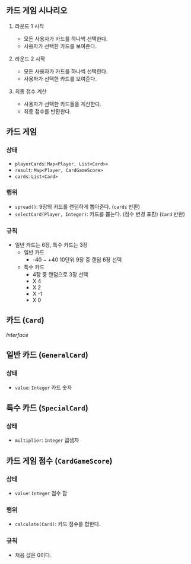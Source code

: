## 카드 게임 시나리오

1. 라운드 1 시작
    - 모든 사용자가 카드를 하나씩 선택한다.
    - 사용자가 선택한 카드를 보여준다.

2. 라운드 2 시작
    - 모든 사용자가 카드를 하나씩 선택한다.
    - 사용자가 선택한 카드를 보여준다.

3. 최종 점수 계산
    - 사용자가 선택한 카드들을 계산한다.
    - 최종 점수를 반환한다.

## 카드 게임

### 상태
- `playerCards`: `Map<Player, List<Card>>`
- `result`: `Map<Player, CardGameScore>`
- `cards`: `List<Card>`

### 행위
- `spread()`: 9장의 카드를 랜덤하게 뽑아준다. (`cards` 반환)
- `selectCard(Player, Integer)`: 카드를 뽑는다. (점수 변경 포함) (`Card` 반환)

### 규칙
- 일반 카드는 6장, 특수 카드는 3장
  - 일반 카드
    - -40 ~ +40 10단위 9장 중 랜덤 6장 선택
  - 특수 카드
    - 4장 중 랜덤으로 3장 선택
    - X 4
    - X 2
    - X -1
    - X 0

## 카드 (`Card`)
_Interface_

## 일반 카드 (`GeneralCard`)

### 상태
- `value`: `Integer` 카드 숫자


## 특수 카드 (`SpecialCard`)

### 상태
- `multiplier`: `Integer` 곱셈자

## 카드 게임 점수 (`CardGameScore`)

### 상태
- `value`: `Integer` 점수 합

### 행위
- `calculate(Card)`: 카드 점수를 합한다.

### 규칙
- 처음 값은 0이다.
